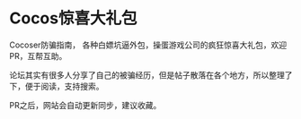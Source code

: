  # **Cocos惊喜大礼包**
 Cocoser防骗指南， 各种白嫖坑逼外包，操蛋游戏公司的疯狂惊喜大礼包，欢迎PR，互帮互助。

 论坛其实有很多人分享了自己的被骗经历，但是帖子散落在各个地方，所以整理了下，便于阅读，支持搜索。
 
 PR之后，网站会自动更新同步，建议收藏。